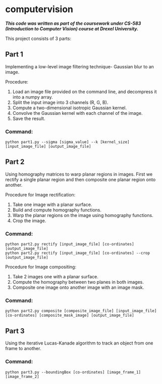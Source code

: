 # computervision

***This code was written as part of the coursework under CS-583 (Introduction to Computer Vision) course at Drexel University.***

This project consists of 3 parts:

## Part 1
Implementing a low-level image filtering technique- Gaussian blur to an image.


Procedure: 
1. Load an image file provided on the command line, and decompress it into a numpy array. 
2. Split the input image into 3 channels (R, G, B). 
3. Compute a two-dimensional isotropic Gaussian kernel. 
4. Convolve the Gaussian kernel with each channel of the image. 
5. Save the result.


### Command:
```
python part1.py --sigma [sigma_value] --k [kernel_size] [input_image_file] [output_image_file]
```

## Part 2
Using homography matrices to warp planar regions in images. First we rectify a single planar region and then composite one planar region onto another.


Procedure for Image rectification:
1. Take one image with a planar surface.
2. Build and compute homography functions.
3. Warp the planar regions on the image using homography functions. 
4. Crop the image.


### Command:
```
python part2.py rectify [input_image_file] [co-ordinates] [output_image_file]
python part2.py rectify [input_image_file] [co-ordinates] --crop [output_image_file]
```


Procedure for Image compositing:
1. Take 2 images one with a planar surface. 
2. Compute the homography between two planes in both images. 
3. Composite one image onto another image with an image mask.


### Command:
```
python part2.py composite [composite_image_file] [input_image_file] [co-ordinates] [composite_mask_image] [output_image_file]
```


## Part 3
Using the iterative Lucas-Kanade algorithm to track an object from one frame to another.


### Command:
```
python part3.py --boundingBox [co-ordinates] [image_frame_1] [image_frame_2]
```
